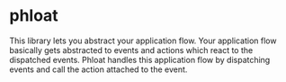 phloat
======

This library lets you abstract your application flow. Your application flow basically gets abstracted to events
and actions which react to the dispatched events. Phloat handles this application flow by dispatching events and call
the action attached to the event.